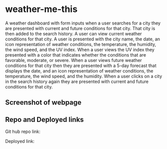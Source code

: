 # weather-me-this
A weather dashboard with form inputs when a user searches for a city
they are presented with current and future conditions for that city. That city is then added to the search history. A user can view current weather conditions for that city. A user is presented with the city name, the date, an icon representation of weather conditions, the temperature, the humidity, the wind speed, and the UV index. When a user views the UV index they presented with a color that indicates whether the conditions that are favorable, moderate, or severe. When a user views future weather conditions for that city then they are presented with a 5-day forecast that displays the date, and an icon representation of weather conditions, the temperature, the wind speed, and the humidity. When a user clicks on a city in the search history again they are presented with current and future conditions for that city.


## Screenshot of webpage



## Repo and  Deployed links
Git hub repo link:

Deployed link: